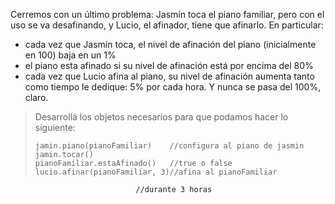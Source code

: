 Cerremos con un último problema: Jasmín toca el piano familiar, pero con el uso se va desafinando, y Lucio, el afinador, tiene que afinarlo. En particular: 

* cada vez que Jasmin toca, el nivel de afinación del piano (inicialmente en 100) baja en un 1%
* el piano esta afinado si su nivel de afinación está por encima del 80%
* cada vez que Lucio afina al piano, su nivel de afinación aumenta tanto como tiempo le dedique: 5% por cada hora. Y nunca se pasa del 100%, claro. 

> Desarrollá los objetos necesarios para que podamos hacer lo siguiente: 
> 
> ```wollok
> jamin.piano(pianoFamiliar)    //configura al piano de jasmin
> jamin.tocar()
> pianoFamiliar.estaAfinado()   //true o false
> lucio.afinar(pianoFamiliar, 3)//afina al pianoFamiliar
                                //durante 3 horas
```
